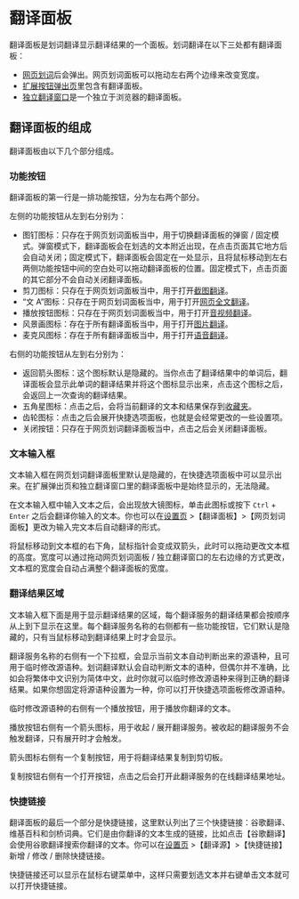 # 翻译面板

翻译面板是划词翻译显示翻译结果的一个面板。划词翻译在以下三处都有翻译面板：

- [网页划词](cross.md)后会弹出。网页划词面板可以拖动左右两个边缘来改变宽度。
- [扩展按钮弹出页](popup.md)里包含有翻译面板。
- [独立翻译窗口](standalone.md)是一个独立于浏览器的翻译面板。

## 翻译面板的组成

翻译面板由以下几个部分组成。

### 功能按钮

翻译面板的第一行是一排功能按钮，分为左右两个部分。

左侧的功能按钮从左到右分别为：

- 图钉图标：只存在于网页划词面板当中，用于切换翻译面板的弹窗 / 固定模式。弹窗模式下，翻译面板会在划选的文本附近出现，在点击页面其它地方后会自动关闭；固定模式下，翻译面板会固定在一处显示，且将鼠标移动到左右两侧功能按钮中间的空白处可以拖动翻译面板的位置。固定模式下，点击页面的其它部分不会自动关闭翻译面板。
- 剪刀图标：只存在于网页划词面板当中，用于打开[截图翻译](screenshot.md#screenshot)。
- “文 A”图标：只存在于网页划词面板当中，用于打开[网页全文翻译](page.md)。
- 播放按钮图标：只存在于网页划词面板当中，用于打开[音视频翻译](video.md)。
- 风景画图标：存在于所有翻译面板当中，用于打开[图片翻译](screenshot.md#image)。
- 麦克风图标：存在于所有翻译面板当中，用于打开[语音翻译](microphone.md)。

右侧的功能按钮从左到右分别为：

- 返回箭头图标：这个图标默认是隐藏的。当你点击了翻译结果中的单词后，翻译面板会显示此单词的翻译结果并将这个图标显示出来，点击这个图标之后，会返回上一次查询的翻译结果。
- 五角星图标：点击之后，会将当前翻译的文本和结果保存到[收藏夹](fav.md)。
- 齿轮图标：点击之后会展开快捷选项面板，也就是会经常更改的一些设置项。
- 关闭按钮：只存在于网页划词翻译面板当中，点击之后会关闭翻译面板。

### 文本输入框

文本输入框在网页划词翻译面板里默认是隐藏的，在快捷选项面板中可以显示出来。在扩展弹出页和独立翻译窗口里的翻译面板中是始终显示的，无法隐藏。

在文本输入框中输入文本之后，会出现放大镜图标，单击此图标或按下 `Ctrl` + `Enter` 之后会翻译你输入的文本。你也可以在[设置页](options.md) >【翻译面板】>【网页划词面板】更改为输入完文本后自动翻译的形式。

将鼠标移动到文本框的右下角，鼠标指针会变成双箭头，此时可以拖动更改文本框的高度。宽度可以通过拖动网页划词面板 / 独立翻译窗口的左右边缘的方式更改，文本框的宽度会自动占满整个翻译面板的宽度。

### 翻译结果区域

文本输入框下面是用于显示翻译结果的区域，每个翻译服务的翻译结果都会按顺序从上到下显示在这里。每个翻译服务名称的右侧都有一些功能按钮，它们默认是隐藏的，只有当鼠标移动到翻译结果上时才会显示。

翻译服务名称的右侧有一个下拉框，会显示当前文本自动判断出来的源语种，且可用于临时修改源语种。划词翻译默认会自动判断文本的语种，但偶尔并不准确，比如会将繁体中文识别为简体中文，此时你就可以临时修改源语种来得到正确的翻译结果。如果你想固定将源语种设置为一种，你可以打开快捷选项面板修改源语种。

临时修改源语种的右侧有一个播放按钮，用于播放你翻译的文本。

播放按钮右侧有一个箭头图标，用于收起 / 展开翻译服务。被收起的翻译服务不会触发翻译，只有展开时才会触发。

箭头图标右侧有一个复制按钮，用于将翻译结果复制到剪切板。

复制按钮右侧有一个打开按钮，点击之后会打开此翻译服务的在线翻译结果地址。

### 快捷链接

翻译面板的最后一个部分是快捷链接，这里默认列出了三个快捷链接：谷歌翻译、维基百科和剑桥词典。它们是由你翻译的文本生成的链接，比如点击【谷歌翻译】会使用谷歌翻译搜索你翻译的文本。你可以在[设置页](options.md) >【翻译源】>【快捷链接】新增 / 修改 / 删除快捷链接。

快捷链接还可以显示在鼠标右键菜单中，这样只需要划选文本并右键单击文本就可以打开快捷链接。